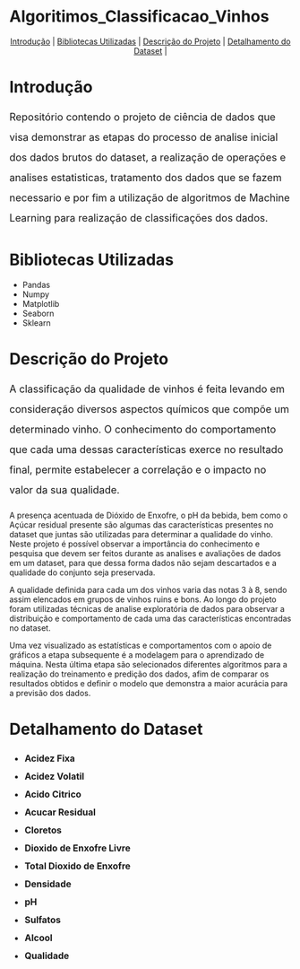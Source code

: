 # Algoritimos_Classificacao_Vinhos

<p align="center">
  <a href="#Introdução">Introdução</a> |
  <a href="#Bibliotecas Utilizadas">Bibliotecas Utilizadas</a> |
  <a href="Descrição do Projeto">Descrição do Projeto<a> |
  <a href="#Detalhamento do Dataset">Detalhamento do Dataset</a> |
  
# Introdução
<font color ='gray' style = 'font-size: 18px;'></font>
<p style='font-size: 18px; line-height: 2;'>Repositório contendo o projeto de ciência de dados que visa demonstrar as etapas do processo de analise inicial dos dados brutos do dataset, a realização de operações e analises estatisticas, tratamento dos dados que se fazem necessario e por fim a utilização de algoritmos de Machine Learning para realização de classificações dos dados.</p>

# Bibliotecas Utilizadas
<font color ='gray' style ='font-size: 18px;'></font>
<ul>
<li>Pandas</li>
<li>Numpy</li>
<li>Matplotlib</li>
<li>Seaborn</li>
<li>Sklearn</li>
</ul>

# Descrição do Projeto
<font color ='gray' style = 'font-size: 18px;'></font>
<p style='font-size: 18px; line-height: 2;'>A classificação da qualidade de vinhos é feita levando em consideração diversos aspectos químicos que compõe um determinado vinho. O conhecimento do comportamento que cada uma dessas características exerce no resultado final, permite estabelecer a correlação e o impacto no valor da sua qualidade. 

A presença acentuada de Dióxido de Enxofre, o pH da bebida, bem como o Açúcar residual presente são algumas das características presentes no dataset que juntas são utilizadas para determinar a qualidade do vinho. Neste projeto é possível observar a importância do conhecimento e pesquisa que devem ser feitos durante as analises e avaliações de dados em um dataset, para que dessa forma dados não sejam descartados e a qualidade do conjunto seja preservada. 

A qualidade definida para cada um dos vinhos varia das notas 3 à 8, sendo assim elencados em grupos de vinhos ruins e bons. Ao longo do projeto foram utilizadas técnicas de analise exploratória de dados para observar a distribuição e comportamento de cada uma das características encontradas no dataset.  

Uma vez visualizado as estatísticas e comportamentos com o apoio de gráficos a etapa subsequente é a modelagem para o aprendizado de máquina. Nesta última etapa são selecionados diferentes algoritmos para a realização do treinamento e predição dos dados, afim de comparar os resultados obtidos e definir o modelo que demonstra a maior acurácia para a previsão dos dados. 
</p>

# Detalhamento do Dataset
<ul style='font-size: 16px; line-height: 2; text-align: justify;'>
  <li><b>Acidez Fixa</li>
  <li><b>Acidez Volatil</li>
  <li><b>Acido Citrico</li>
  <li><b>Acucar Residual</li>
  <li><b>Cloretos</li>
  <li><b>Dioxido de Enxofre Livre</li>
  <li><b>Total Dioxido de Enxofre</li>
  <li><b>Densidade</li>
  <li><b>pH</li>
  <li><b>Sulfatos</li>
  <li><b>Alcool</li>
  <li><b>Qualidade</li>
</ul>

